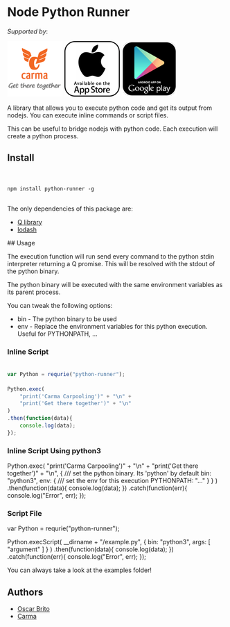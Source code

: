 
# Node Python Runner

*Supported by*:

[![Carma](https://raw.githubusercontent.com/teamcarma/node-python-runner/master/assets/banner.png)](https://carmacarpool.com/)
[![Carma IOS](https://raw.githubusercontent.com/teamcarma/node-python-runner/master/assets/ios.png)](https://carmacarpool.com/ios)
[![Carma Android](https://raw.githubusercontent.com/teamcarma/node-python-runner/master/assets/android.png)](https://carmacarpool.com/android)



A library that allows you to execute python code and get its output from nodejs. You can execute inline 
commands or script files.

This can be useful to bridge nodejs with python code. Each execution will create a python 
process.


## Install

```shell


npm install python-runner -g


```

The only dependencies of this package are:

* [Q library](https://www.npmjs.org/package/q)
* [lodash](https://www.npmjs.org/package/lodash)

## Usage

The execution function will run send every command to the python stdin interpreter returning 
a Q promise. This will be resolved with the stdout of the python binary.

The python binary will be executed with the same environment variables as its parent process.

You can tweak the following options:

* bin - The python binary to be used
* env - Replace the environment variables for this python execution. Useful for PYTHONPATH, ... 


### Inline Script

```js

var Python = requrie("python-runner");

Python.exec(
	"print('Carma Carpooling')" + "\n" + 
	"print('Get there together')" + "\n"
)
.then(function(data){
	console.log(data);
});


```

### Inline Script Using python3

Python.exec(
	"print('Carma Carpooling')" + "\n" + 
	"print('Get there together')" + "\n",
	{
	 	/// set the python binary. Its 'python' by default
		bin: "python3",
		env: {
			/// set the env for this execution
			PYTHONPATH: "..."
		}
	}
)
.then(function(data){
	console.log(data);
})
.catch(function(err){
	console.log("Error", err);
});

### Script File

var Python = requrie("python-runner");

Python.execScript(
	__dirname + "/example.py",
	{
		bin: "python3",
		args: [ "argument" ]
	}
)
.then(function(data){
	console.log(data);
})
.catch(function(err){
	console.log("Error", err);
});


You can always take a look at the examples folder!

## Authors

* [Oscar Brito](https://twitter.com/aetheon)
* [Carma](https://twitter.com/TeamCarma)
